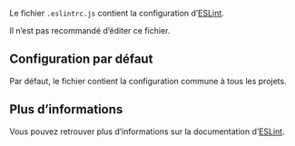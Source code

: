 Le fichier `.eslintrc.js` contient la configuration d’[ESLint](https://eslint.org/).

<doc-alert type="warning">
Il n’est pas recommandé d’éditer ce fichier.
</doc-alert>

## Configuration par défaut

Par défaut, le fichier contient la configuration commune à tous les projets.

## Plus d’informations

Vous pouvez retrouver plus d’informations sur la documentation d’[ESLint](https://eslint.org/docs/user-guide/configuring/).
